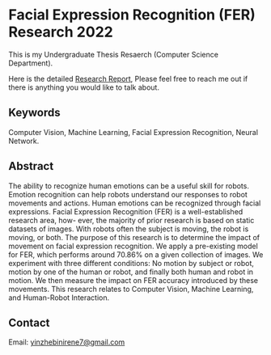 # Facial Expression Recognition (FER) Research 2022

This is my Undergraduate Thesis Resaerch (Computer Science Department). 

Here is the detailed [Research Report](https://digitalworks.union.edu/theses/2578/), Please feel free to reach me out if there is anything you would like to talk about. 


## Keywords

Computer Vision, Machine Learning, Facial Expression Recognition, Neural Network.

## Abstract

The ability to recognize human emotions can be a useful skill for robots. Emotion recognition can help robots understand our responses to robot movements and actions. Human emotions can be recognized through facial expressions. Facial Expression Recognition (FER) is a well-established research area, how- ever, the majority of prior research is based on static datasets of images. With robots often the subject is moving, the robot is moving, or both. The purpose of this research is to determine the impact of movement on facial expression recognition. We apply a pre-existing model for FER, which performs around 70.86% on a given collection of images. We experiment with three different conditions: No motion by subject or robot, motion by one of the human or robot, and finally both human and robot in motion. We then measure the impact on FER accuracy introduced by these movements. This research relates to Computer Vision, Machine Learning, and Human-Robot Interaction.


## Contact

Email: yinzhebinirene7@gmail.com
